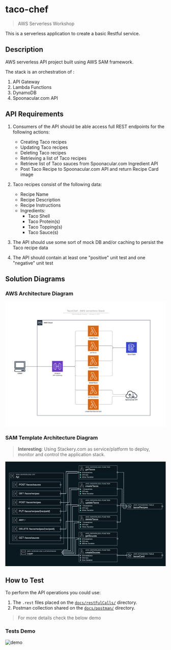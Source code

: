 # taco-chef

> AWS Serverless Workshop

This is a serverless application to create a basic Restful service.

## Description

AWS serverless API project built using AWS SAM framework.

The stack is an orchestration of :

1. API Gateway
2. Lambda Functions
3. DynamoDB
4. Spoonacular.com API

## API Requirements

1. Consumers of the API should be able access full REST endpoints for the following actions:

    - Creating Taco recipes
    - Updating Taco recipes
    - Deleting Taco recipes
    - Retrieving a list of Taco recipes
    - Retrieve list of Taco sauces from Spoonacular.com Ingredient API
    - Post Taco Recipe to Spoonacular.com API and return Recipe Card image

2. Taco recipes consist of the following data:

    - Recipe Name
    - Recipe Description
    - Recipe Instructions
    - Ingredients:
        - Taco Shell
        - Taco Protein(s)
        - Taco Topping(s)
        - Taco Sauce(s)

3. The API should use some sort of mock DB and/or caching to persist the Taco recipe data

4. The API should contain at least one "positive" unit test and one "negative" unit test

## Solution Diagrams

### AWS Architecture Diagram

![solution](docs/images/solution.png)

### SAM Template Architecture Diagram

> **Interesting**: Using Stackery.com as service/platform to deploy, monitor and control the application stack.

![architecture](docs/images/architecture.png)

## How to Test

To perform the API operations you could use:

1. The `.rest` files placed on the [`docs/restFulCalls/`](https://github.com/rproenza86/taco-chef-service/tree/master/docs/restFulCalls) directory.
2. Postman collection shared on the  [`docs/postman/`](https://github.com/rproenza86/taco-chef-service/tree/master/docs/postman/) directory.

> For more details check the below demo

### Tests Demo

![demo](docs/images/demo.gif)
